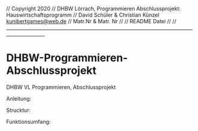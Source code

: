 // Copyright 2020
// DHBW Lörrach, Programmieren Abschlussprojekt: Hauswirtschaftsprogramm
// David Schüler <Mail> & Christian Künzel <kunibertgames@web.de>
// Matr.Nr & Matr. Nr
//
// README Datei
//
// ______________________________________________________________________________________________

# DHBW-Programmieren-Abschlussprojekt
DHBW VL Programmieren, Abschlussprojekt

Anleitung:

Strucktur:

Funktionsumfang:
